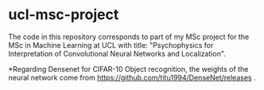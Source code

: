 # ucl-msc-project
The code in this repository corresponds to part of my MSc project for the MSc in Machine Learning at UCL with title: "Psychophysics for Interpretation of Convolutional  Neural Networks and Localization".




*Regarding Densenet for CIFAR-10 Object recognition, the weights of the neural network come from https://github.com/titu1994/DenseNet/releases .
